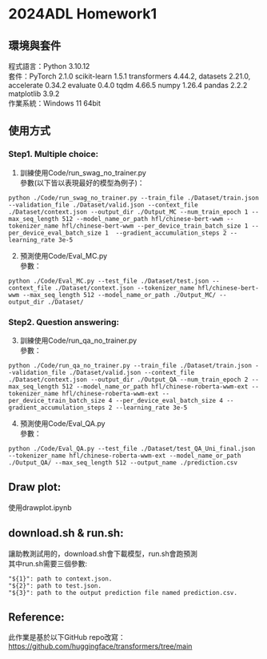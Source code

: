 # 2024ADL Homework1

## 環境與套件
程式語言：Python 3.10.12<br>
套件：PyTorch 2.1.0 scikit-learn 1.5.1 transformers 4.44.2, datasets 2.21.0, accelerate 0.34.2 evaluate 0.4.0 tqdm 4.66.5 numpy 1.26.4 pandas 2.2.2  matplotlib 3.9.2<br>
作業系統：Windows 11 64bit
## 使用方式
### Step1. Multiple choice:
1. 訓練使用Code/run_swag_no_trainer.py<br>
參數(以下皆以表現最好的模型為例子)：<br>
```
python ./Code/run_swag_no_trainer.py --train_file ./Dataset/train.json --validation_file ./Dataset/valid.json --context_file ./Dataset/context.json --output_dir ./Output_MC --num_train_epoch 1 --max_seq_length 512 --model_name_or_path hfl/chinese-bert-wwm --tokenizer_name hfl/chinese-bert-wwm --per_device_train_batch_size 1 --per_device_eval_batch_size 1  --gradient_accumulation_steps 2 --learning_rate 3e-5
```
2. 預測使用Code/Eval_MC.py<br>
參數：<br>
```
python ./Code/Eval_MC.py --test_file ./Dataset/test.json --context_file ./Dataset/context.json --tokenizer_name hfl/chinese-bert-wwm --max_seq_length 512 --model_name_or_path ./Output_MC/ --output_dir ./Dataset/
```
### Step2. Question answering:
3. 訓練使用Code/run_qa_no_trainer.py<br>
參數：<br>
```
python ./Code/run_qa_no_trainer.py --train_file ./Dataset/train.json --validation_file ./Dataset/valid.json --context_file ./Dataset/context.json --output_dir ./Output_QA --num_train_epoch 2 --max_seq_length 512 --model_name_or_path hfl/chinese-roberta-wwm-ext --tokenizer_name hfl/chinese-roberta-wwm-ext --per_device_train_batch_size 4 --per_device_eval_batch_size 4 --gradient_accumulation_steps 2 --learning_rate 3e-5
```
4. 預測使用Code/Eval_QA.py<br>
參數：<br>
```
python ./Code/Eval_QA.py --test_file ./Dataset/test_QA_Uni_final.json --tokenizer_name hfl/chinese-roberta-wwm-ext --model_name_or_path ./Output_QA/ --max_seq_length 512 --output_name ./prediction.csv
```
## Draw plot:
使用drawplot.ipynb
## download.sh & run.sh:
讓助教測試用的，download.sh會下載模型，run.sh會跑預測<br>
其中run.sh需要三個參數:<br>
```
"${1}": path to context.json.
"${2}": path to test.json.
"${3}": path to the output prediction file named prediction.csv.
```
## Reference:
此作業是基於以下GitHub repo改寫：<br>
https://github.com/huggingface/transformers/tree/main